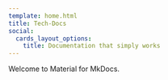 ```yaml
---
template: home.html
title: Tech-Docs
social:
  cards_layout_options:
    title: Documentation that simply works
---
```


Welcome to Material for MkDocs.
